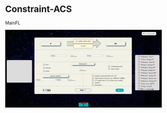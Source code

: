 # Constraint-ACS

MainFL

![Leiras](https://github.com/Thomson1511/Constraint-ACS/blob/e23f5b017e81d2bb6dbffa12d3b6b02358e7247d/Images/Readme.PNG)